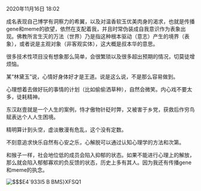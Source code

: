 2020年11月16日 18:02

成名表现自己博学有洞察力的希翼，以及对温香软玉优美肉身的渴求，也就是传播gene和meme的欲望，依然在支配着我，并且时常伪装成自我意识作为表象出现。佛教所言生灭的万法（世界）乃是指这种根本驱动（意志）产生的境界（表象），或者说是主观对象（非客观实体），这大概是叔本华的意思。

很多技术性项目没有想象那么简单，会很繁琐以及很多超出预期的情况，切莫徒增烦恼。

某“林黛玉”说，心情好身体好才是王道。说是这么说，不是那么容易做到。

心理想着去做好玩的事情的计划（比如偷偷洒草种），自然会微笑。内心戏不要太多，徒耗精神。

东汉赵壹就是一个人生的案例，恃才傲物针砭时弊，又被害于乡党，获救后作穷鸟赋表达个人人生困境。

精明算计到头空，虚淡散漫有危乱，这个没有定数。

不刻意追求快乐自然有心安之乐，心解脱可以通过认知心理学的方法和次第。

和猴子一样，社会地位低的成员会陷入抑郁的状态。如果不能进行心理上的解放，那么就会陷入郁郁寡欢的负反馈的状态，历史上多有其人。因为我还有传播gene和meme的执念。

![$$$E4`933I5 B BMS}XFSQ1](https://user-images.githubusercontent.com/34572147/147040923-e81108bb-62b7-46fc-b64b-bab0a6bf1293.jpg)

![]()
